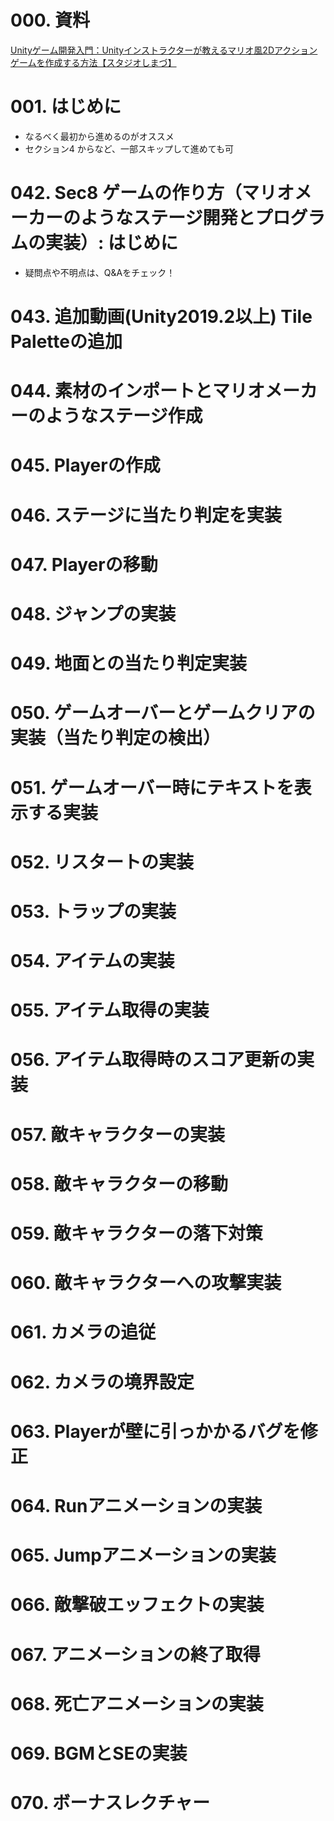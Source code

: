 # 000. 資料
[Unityゲーム開発入門：Unityインストラクターが教えるマリオ風2Dアクションゲームを作成する方法【スタジオしまづ】](https://www.udemy.com/course/studio_shimazu_sideview_action/)


# 001. はじめに
* なるべく最初から進めるのがオススメ
* セクション4 からなど、一部スキップして進めても可


# 042. Sec8 ゲームの作り方（マリオメーカーのようなステージ開発とプログラムの実装）: はじめに
* 疑問点や不明点は、Q&Aをチェック！


# 043. 追加動画(Unity2019.2以上) Tile Paletteの追加



# 044. 素材のインポートとマリオメーカーのようなステージ作成



# 045. Playerの作成



# 046. ステージに当たり判定を実装



# 047. Playerの移動



# 048. ジャンプの実装



# 049. 地面との当たり判定実装



# 050. ゲームオーバーとゲームクリアの実装（当たり判定の検出）



# 051. ゲームオーバー時にテキストを表示する実装



# 052. リスタートの実装



# 053. トラップの実装



# 054. アイテムの実装



# 055. アイテム取得の実装



# 056. アイテム取得時のスコア更新の実装



# 057. 敵キャラクターの実装



# 058. 敵キャラクターの移動



# 059. 敵キャラクターの落下対策



# 060. 敵キャラクターへの攻撃実装



# 061. カメラの追従



# 062. カメラの境界設定



# 063. Playerが壁に引っかかるバグを修正



# 064. Runアニメーションの実装



# 065. Jumpアニメーションの実装



# 066. 敵撃破エッフェクトの実装



# 067. アニメーションの終了取得



# 068. 死亡アニメーションの実装



# 069. BGMとSEの実装



# 070.  ボーナスレクチャー
